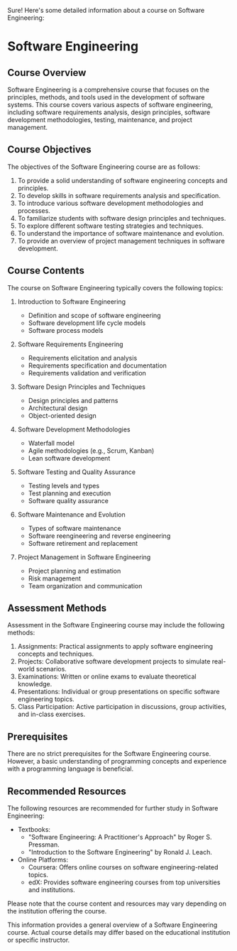 Sure! Here's some detailed information about a course on Software Engineering:

# Software Engineering

## Course Overview

Software Engineering is a comprehensive course that focuses on the principles, methods, and tools used in the development of software systems. This course covers various aspects of software engineering, including software requirements analysis, design principles, software development methodologies, testing, maintenance, and project management.

## Course Objectives

The objectives of the Software Engineering course are as follows:

1. To provide a solid understanding of software engineering concepts and principles.
2. To develop skills in software requirements analysis and specification.
3. To introduce various software development methodologies and processes.
4. To familiarize students with software design principles and techniques.
5. To explore different software testing strategies and techniques.
6. To understand the importance of software maintenance and evolution.
7. To provide an overview of project management techniques in software development.

## Course Contents

The course on Software Engineering typically covers the following topics:

1. Introduction to Software Engineering
   - Definition and scope of software engineering
   - Software development life cycle models
   - Software process models

2. Software Requirements Engineering
   - Requirements elicitation and analysis
   - Requirements specification and documentation
   - Requirements validation and verification

3. Software Design Principles and Techniques
   - Design principles and patterns
   - Architectural design
   - Object-oriented design

4. Software Development Methodologies
   - Waterfall model
   - Agile methodologies (e.g., Scrum, Kanban)
   - Lean software development

5. Software Testing and Quality Assurance
   - Testing levels and types
   - Test planning and execution
   - Software quality assurance

6. Software Maintenance and Evolution
   - Types of software maintenance
   - Software reengineering and reverse engineering
   - Software retirement and replacement

7. Project Management in Software Engineering
   - Project planning and estimation
   - Risk management
   - Team organization and communication

## Assessment Methods

Assessment in the Software Engineering course may include the following methods:

1. Assignments: Practical assignments to apply software engineering concepts and techniques.
2. Projects: Collaborative software development projects to simulate real-world scenarios.
3. Examinations: Written or online exams to evaluate theoretical knowledge.
4. Presentations: Individual or group presentations on specific software engineering topics.
5. Class Participation: Active participation in discussions, group activities, and in-class exercises.

## Prerequisites

There are no strict prerequisites for the Software Engineering course. However, a basic understanding of programming concepts and experience with a programming language is beneficial.

## Recommended Resources

The following resources are recommended for further study in Software Engineering:

- Textbooks:
  - "Software Engineering: A Practitioner's Approach" by Roger S. Pressman.
  - "Introduction to the Software Engineering" by Ronald J. Leach.
- Online Platforms:
  - Coursera: Offers online courses on software engineering-related topics.
  - edX: Provides software engineering courses from top universities and institutions.

Please note that the course content and resources may vary depending on the institution offering the course.

This information provides a general overview of a Software Engineering course. Actual course details may differ based on the educational institution or specific instructor.
